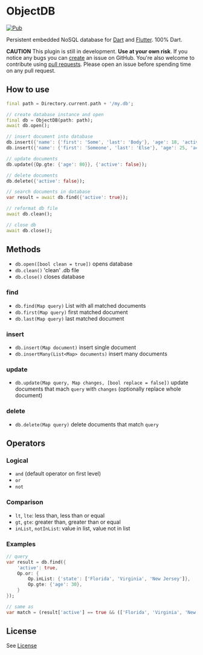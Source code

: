 # ObjectDB

[![Pub](https://img.shields.io/pub/v/objectdb.svg)](https://pub.dartlang.org/packages/objectdb)

Persistent embedded NoSQL database for [Dart](https://www.dartlang.org/) and [Flutter](https://flutter.io/). 100% Dart.

**CAUTION** This plugin is still in development. **Use at your own risk**. If you notice any bugs you can [create](https://github.com/netz-chat/objectdb/issues/new 'Create issue') an issue on GitHub. You're also welcome to contribute using [pull requests](https://github.com/netz-chat/objectdb/compare 'Pull request'). Please open an issue before spending time on any pull request.


## How to use
```dart
final path = Directory.current.path + '/my.db';

// create database instance and open
final db = ObjectDB(path: path);
await db.open();

// insert document into database
db.insert({'name': {'first': 'Some', 'last': 'Body'}, 'age': 18, 'active': false);
db.insert({'name': {'first': 'Someone', 'last': 'Else'}, 'age': 25, 'active': false);

// update documents
db.update({Op.gte: {'age': 80}}, {'active': false});

// delete documents
db.delete({'active': false});

// search documents in database
var result = await db.find({'active': true});

// reformat db file
await db.clean();

// close db
await db.close();
```

## Methods
- `db.open([bool clean = true])` opens database
- `db.clean()` 'clean' .db file
- `db.close()` closes database

### find
- `db.find(Map query)` List with all matched documents
- `db.first(Map query)` first matched document
- `db.last(Map query)` last matched document

### insert
- `db.insert(Map document)` insert single document
- `db.insertMany(List<Map> documents)` insert many documents

### update
- `db.update(Map query, Map changes, [bool replace = false])` update documents that mach `query` with `changes` (optionally replace whole document)

### delete
- `db.delete(Map query)` delete documents that match `query`

## Operators
### Logical
- `and` (default operator on first level)
- `or`
- `not`

### Comparison
- `lt`, `lte`: less than, less than or equal
- `gt`, `gte`: greater than, greater than or equal
- `inList`, `notInList`: value in list, value not in list

### Examples
```dart
// query
var result = db.find({
    'active': true,
    Op.or: {
        Op.inList: {'state': ['Florida', 'Virginia', 'New Jersey']},
        Op.gte: {'age': 30},
    }
});

// same as
var match = (result['active'] == true && (['Florida', 'Virginia', 'New Jersey'].contains(result['state']) || result['age'] >= 30));
```

## License
See [License](https://github.com/netz-chat/objectdb/blob/master/LICENSE)